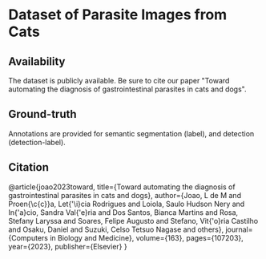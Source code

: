 # Dataset of Parasite Images from Cats

## Availability
  The dataset is publicly available. Be sure to cite our paper "Toward automating the diagnosis of gastrointestinal parasites in cats and dogs".
  
## Ground-truth
  Annotations are provided for semantic segmentation (label), and detection (detection-label).
  
## Citation
@article{joao2023toward,
  title={Toward automating the diagnosis of gastrointestinal parasites in cats and dogs},
  author={Joao, L de M and Proen{\c{c}}a, Let{\'\i}cia Rodrigues and Loiola, Saulo Hudson Nery and In{\'a}cio, Sandra Val{\'e}ria and Dos Santos, Bianca Martins and Rosa, Stefany Laryssa and Soares, Felipe Augusto and Stefano, Vit{\'o}ria Castilho and Osaku, Daniel and Suzuki, Celso Tetsuo Nagase and others},
  journal={Computers in Biology and Medicine},
  volume={163},
  pages={107203},
  year={2023},
  publisher={Elsevier}
}

